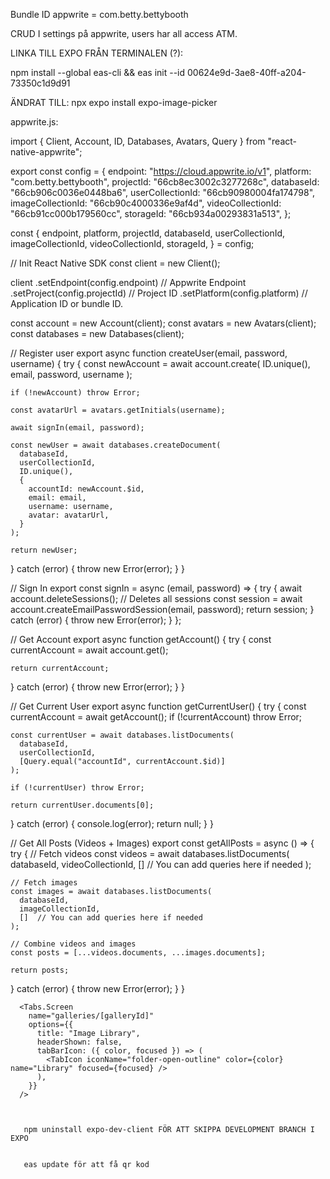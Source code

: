 Bundle ID appwrite = com.betty.bettybooth


CRUD I settings på appwrite, users har all access ATM.


LINKA TILL EXPO FRÅN TERMINALEN (?):

npm install --global eas-cli && eas init --id 00624e9d-3ae8-40ff-a204-73350c1d9d91

<!-- npm install expo-document-picker (för uppladdning) -->
ÄNDRAT TILL: npx expo install expo-image-picker

appwrite.js:


import { Client, Account, ID, Databases, Avatars, Query } from "react-native-appwrite";

export const config = {
  endpoint: "https://cloud.appwrite.io/v1",
  platform: "com.betty.bettybooth",
  projectId: "66cb8ec3002c3277268c",
  databaseId: "66cb906c0036e0448ba6",
  userCollectionId: "66cb90980004fa174798",
  imageCollectionId: "66cb90c4000336e9af4d",
  videoCollectionId: "66cb91cc000b179560cc",
  storageId: "66cb934a00293831a513",
};

const {
endpoint,
platform,
projectId,
databaseId,
userCollectionId,
imageCollectionId,
videoCollectionId,
storageId,
} = config;

// Init React Native SDK
const client = new Client();

client
  .setEndpoint(config.endpoint) // Appwrite Endpoint
  .setProject(config.projectId) // Project ID
  .setPlatform(config.platform) // Application ID or bundle ID.

const account = new Account(client);
const avatars = new Avatars(client);
const databases = new Databases(client);

// Register user
export async function createUser(email, password, username) {
  try {
    const newAccount = await account.create(
      ID.unique(),
      email,
      password,
      username
    );

    if (!newAccount) throw Error;

    const avatarUrl = avatars.getInitials(username);

    await signIn(email, password);

    const newUser = await databases.createDocument(
      databaseId,
      userCollectionId,
      ID.unique(),
      {
        accountId: newAccount.$id,
        email: email,
        username: username,
        avatar: avatarUrl,
      }
    );

    return newUser;
  } catch (error) {
    throw new Error(error);
  }
}

// Sign In
export const signIn = async (email, password) => {
  try {
await account.deleteSessions();  // Deletes all sessions
    const session = await account.createEmailPasswordSession(email, password);
    return session;
  } catch (error) {
    throw new Error(error);
  }
};

// Get Account
export async function getAccount() {
  try {
    const currentAccount = await account.get();

    return currentAccount;
  } catch (error) {
    throw new Error(error);
  }
}


// Get Current User
export async function getCurrentUser() {
  try {
    const currentAccount = await getAccount();
    if (!currentAccount) throw Error;

    const currentUser = await databases.listDocuments(
      databaseId,
      userCollectionId,
      [Query.equal("accountId", currentAccount.$id)]
    );

    if (!currentUser) throw Error;

    return currentUser.documents[0];
  } catch (error) {
    console.log(error);
    return null;
  }
}



// Get All Posts (Videos + Images)
export const getAllPosts = async () => {
  try {
    // Fetch videos
    const videos = await databases.listDocuments(
      databaseId,
      videoCollectionId,
      []  // You can add queries here if needed
    );
    
    // Fetch images
    const images = await databases.listDocuments(
      databaseId,
      imageCollectionId,
      []  // You can add queries here if needed
    );

    // Combine videos and images
    const posts = [...videos.documents, ...images.documents];

    return posts;
  } catch (error) {
    throw new Error(error);
  }
}



      <Tabs.Screen
        name="galleries/[galleryId]"
        options={{
          title: "Image Library",
          headerShown: false,
          tabBarIcon: ({ color, focused }) => (
            <TabIcon iconName="folder-open-outline" color={color} name="Library" focused={focused} />
          ),
        }}
      />



       npm uninstall expo-dev-client FÖR ATT SKIPPA DEVELOPMENT BRANCH I EXPO


       eas update för att få qr kod